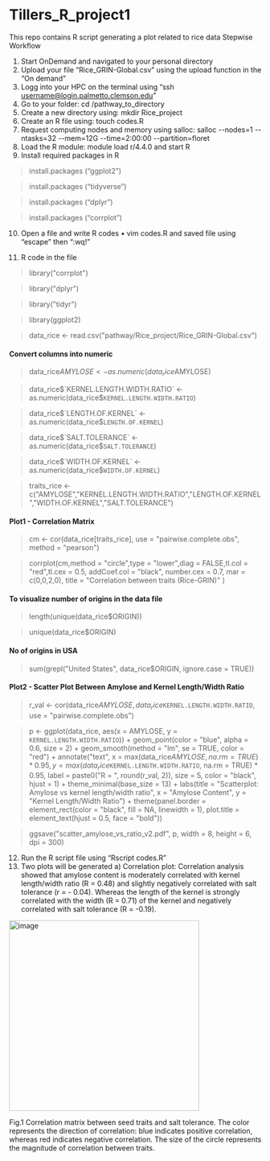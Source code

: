 # Tillers_R_project1
This repo contains R script generating a plot related to rice data
Stepwise Workflow
1) Start OnDemand and navigated to your personal directory
2) Upload your file “Rice_GRIN-Global.csv” using the upload function in the “On demand”
3) Logg into your HPC on the terminal using
   “ssh username@login.palmetto.clemson.edu”
5) Go to your folder:
   cd /pathway_to_directory
7) Create a new directory using: mkdir Rice_project
8) Create an R file using: touch codes.R
9) Request computing nodes and memory using salloc:
    salloc --nodes=1 --ntasks=32 --mem=12G --time=2:00:00 --partition=floret
11) Load the R module: module load r/4.4.0 and start R
12) Install required packages in R
> install.packages (“ggplot2”)

> install.packages (“tidyverse”)

> install.packages (“dplyr”)

> install.packages (“corrplot”)

10) Open a file and write R codes
• vim codes.R and saved file using “escape” then “:wq!”

12) R code in the file
> library("corrplot")

> library("dplyr")

> library("tidyr")

> library(ggplot2)

> data_rice <- read.csv("pathway/Rice_project/Rice_GRIN-Global.csv")

#### Convert columns into numeric
> data_rice$AMYLOSE <- as.numeric(data_rice$AMYLOSE)

> data_rice$`KERNEL.LENGTH.WIDTH.RATIO` <- as.numeric(data_rice$`KERNEL.LENGTH.WIDTH.RATIO`)

> data_rice$`LENGTH.OF.KERNEL` <- as.numeric(data_rice$`LENGTH.OF.KERNEL`)

> data_rice$`SALT.TOLERANCE` <- as.numeric(data_rice$`SALT.TOLERANCE`)

> data_rice$`WIDTH.OF.KERNEL` <- as.numeric(data_rice$`WIDTH.OF.KERNEL`)

> traits_rice <- c("AMYLOSE","KERNEL.LENGTH.WIDTH.RATIO","LENGTH.OF.KERNEL","WIDTH.OF.KERNEL","SALT.TOLERANCE")

#### Plot1 - Correlation Matrix
> cm <- cor(data_rice[traits_rice], use = "pairwise.complete.obs", method = "pearson")

> corrplot(cm,method = "circle",type = "lower",diag = FALSE,tl.col = "red",tl.cex = 0.5,
addCoef.col = "black",
number.cex = 0.7,
mar = c(0,0,2,0),
title = "Correlation between traits (Rice-GRIN)"
)

#### To visualize number of origins in the data file
> length(unique(data_rice$ORIGIN))

> unique(data_rice$ORIGIN)

#### No of origins in USA
> sum(grepl("United States", data_rice$ORIGIN, ignore.case = TRUE))

#### Plot2 - Scatter Plot Between Amylose and Kernel Length/Width Ratio
> r_val <- cor(data_rice$AMYLOSE, data_rice$`KERNEL.LENGTH.WIDTH.RATIO`, use =
"pairwise.complete.obs")

> p <- ggplot(data_rice, aes(x = AMYLOSE, y = `KERNEL.LENGTH.WIDTH.RATIO`)) +
geom_point(color = "blue", alpha = 0.6, size = 2) +
geom_smooth(method = "lm", se = TRUE, color = "red") +
annotate("text",
x = max(data_rice$AMYLOSE, na.rm = TRUE) * 0.95,
y = max(data_rice$`KERNEL.LENGTH.WIDTH.RATIO`, na.rm = TRUE) * 0.95,
label = paste0("R = ", round(r_val, 2)),
size = 5, color = "black", hjust = 1) +
theme_minimal(base_size = 13) +
labs(title = "Scatterplot: Amylose vs kernel length/width ratio",
x = "Amylose Content",
y = "Kernel Length/Width Ratio") +
theme(panel.border = element_rect(color = "black", fill = NA, linewidth = 1),
plot.title = element_text(hjust = 0.5, face = "bold"))

> ggsave("scatter_amylose_vs_ratio_v2.pdf", p, width = 8, height = 6, dpi = 300)

12) Run the R script file using “Rscript codes.R”
13) Two plots will be generated
a) Correlation plot:
Correlation analysis showed that amylose content is moderately correlated with kernel length/width ratio (R = 0.48) and slightly negatively correlated with salt tolerance (r = - 0.04). Whereas the length of the kernel is strongly correlated with the width (R = 0.71) of the kernel and negatively correlated with salt tolerance (R = -0.19).

<img width="378" height="379" alt="image" src="https://github.com/user-attachments/assets/a8895406-2181-44fc-b255-4f2e53df93b7" />

Fig.1 Correlation matrix between seed traits and salt tolerance. The color represents the direction of correlation: blue indicates positive correlation, whereas red indicates negative correlation. The size of the circle represents the magnitude of correlation between traits.


